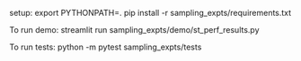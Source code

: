 setup:
export PYTHONPATH=.
pip install -r sampling_expts/requirements.txt

To run demo:
streamlit run sampling_expts/demo/st_perf_results.py

To run tests:
python -m pytest sampling_expts/tests